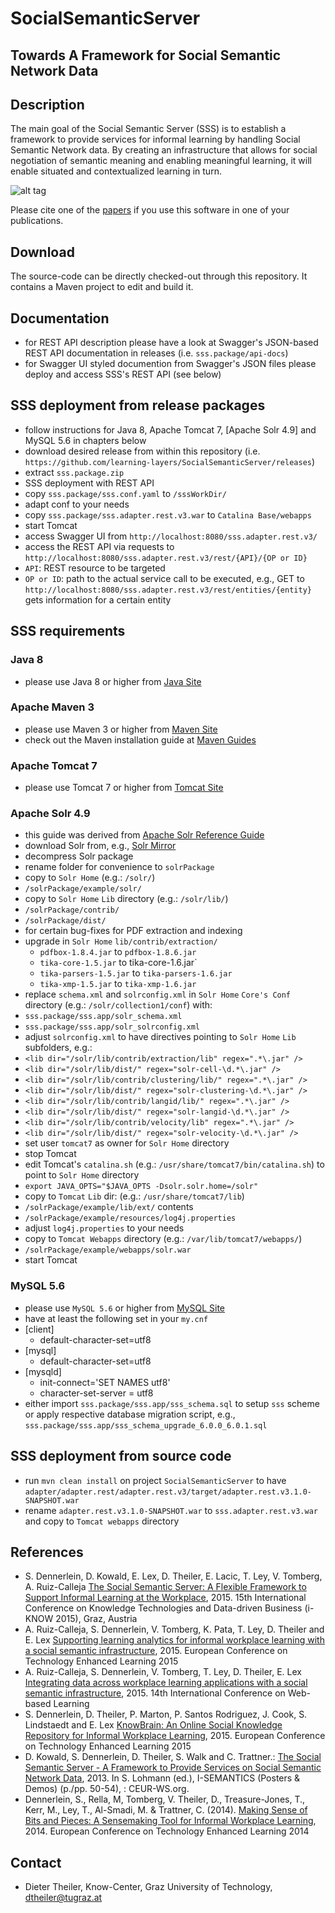 SocialSemanticServer
====================
## Towards A Framework for Social Semantic Network Data
<!-- [![BuildStatus](http://layers.dbis.rwth-aachen.de/jenkins/buildStatus/icon?job=SocialSemanticServer)](http://layers.dbis.rwth-aachen.de/jenkins/job/SocialSemanticServer/) -->

## Description
The main goal of the Social Semantic Server (SSS) is to establish a framework to provide services for informal learning by handling Social Semantic Network data. 
By creating an infrastructure that allows for social negotiation of semantic meaning and enabling meaningful learning, it will enable situated and contextualized learning in turn.

![alt tag](https://raw.githubusercontent.com/learning-layers/SocialSemanticServer/bba6324551551b41f43e3b630e2376ecde83c807/desc.jpg)

Please cite one of the [papers](https://github.com/learning-layers/SocialSemanticServer#references) if you use this software in one of your publications.
## Download
The source-code can be directly checked-out through this repository. It contains a Maven project to edit and build it.

## Documentation
* for REST API description please have a look at Swagger's JSON-based REST API documentation in releases (i.e. `sss.package/api-docs`)
* for Swagger UI styled documention from Swagger's JSON files please deploy and access SSS's REST API (see below)
	
## SSS deployment from release packages
* follow instructions for Java 8, Apache Tomcat 7, [Apache Solr 4.9] and MySQL 5.6 in chapters below
* download desired release from within this repository (i.e. `https://github.com/learning-layers/SocialSemanticServer/releases`)
* extract `sss.package.zip`
* SSS deployment with REST API
 * copy `sss.package/sss.conf.yaml` to `/sssWorkDir/`
 * adapt conf to your needs 
 * copy `sss.package/sss.adapter.rest.v3.war` to `Catalina Base/webapps`
 * start Tomcat
* access Swagger UI from `http://localhost:8080/sss.adapter.rest.v3/`
* access the REST API via requests to `http://localhost:8080/sss.adapter.rest.v3/rest/{API}/{OP or ID}` 
 * `API`: REST resource to be targeted
 * `OP or ID`: path to the actual service call to be executed, e.g., GET to `http://localhost:8080/sss.adapter.rest.v3/rest/entities/{entity}` gets information for a certain entity 

## SSS requirements

### Java 8
* please use Java 8 or higher from [Java Site](https://java.com/en/download/index.jsp)

### Apache Maven 3
* please use Maven 3 or higher from [Maven Site](http://maven.apache.org/download.cg)
* check out the Maven installation guide at [Maven Guides](http://maven.apache.org/guides/getting-started/maven-in-five-minutes.html)

### Apache Tomcat 7
* please use Tomcat 7 or higher from [Tomcat Site](http://tomcat.apache.org/download-70.cgi)

### Apache Solr 4.9
* this guide was derived from [Apache Solr Reference Guide](http://tweedo.com/mirror/apache/lucene/solr/ref-guide/apache-solr-ref-guide-4.9.pdf)
* download Solr from, e.g., [Solr Mirror](http://mirror2.klaus-uwe.me/apache/lucene/solr/4.9.0/)
* decompress Solr package
* rename folder for convenience to `solrPackage`
* copy to `Solr Home` (e.g.: `/solr/`)
 * `/solrPackage/example/solr/`
* copy to `Solr Home` `Lib` directory (e.g.: `/solr/lib/`)
 * `/solrPackage/contrib/`
 * `/solrPackage/dist/`
 * for certain bug-fixes for PDF extraction and indexing 
  * upgrade in `Solr Home` `lib/contrib/extraction/`
    * `pdfbox-1.8.4.jar` to `pdfbox-1.8.6.jar`
    * `tika-core-1.5.jar` to tika-core-1.6.jar`
    * `tika-parsers-1.5.jar` to `tika-parsers-1.6.jar`
    * `tika-xmp-1.5.jar` to `tika-xmp-1.6.jar`
* replace `schema.xml` and `solrconfig.xml` in `Solr Home` `Core's Conf` directory (e.g.: `/solr/collection1/conf`) with: 
 * `sss.package/sss.app/solr_schema.xml`
 * `sss.package/sss.app/solr_solrconfig.xml`
* adjust `solrconfig.xml` to have directives pointing to `Solr Home` `Lib` subfolders, e.g.:
 * `<lib dir="/solr/lib/contrib/extraction/lib" regex=".*\.jar" />`
 * `<lib dir="/solr/lib/dist/" regex="solr-cell-\d.*\.jar" />`
 * `<lib dir="/solr/lib/contrib/clustering/lib/" regex=".*\.jar" />`
 * `<lib dir="/solr/lib/dist/" regex="solr-clustering-\d.*\.jar" />`
 * `<lib dir="/solr/lib/contrib/langid/lib/" regex=".*\.jar" />`
 * `<lib dir="/solr/lib/dist/" regex="solr-langid-\d.*\.jar" />`
 * `<lib dir="/solr/lib/contrib/velocity/lib" regex=".*\.jar" />`
 * `<lib dir="/solr/lib/dist/" regex="solr-velocity-\d.*\.jar" />`
* set user `tomcat7` as owner for `Solr Home` directory
* stop Tomcat
* edit Tomcat's `catalina.sh` (e.g.: `/usr/share/tomcat7/bin/catalina.sh`) to point to `Solr Home` directory
 * `export JAVA_OPTS="$JAVA_OPTS -Dsolr.solr.home=/solr"`
* copy to `Tomcat` `Lib` dir: (e.g.: `/usr/share/tomcat7/lib`)
 * `/solrPackage/example/lib/ext/` contents
 * `/solrPackage/example/resources/log4j.properties`
* adjust `log4j.properties` to your needs
* copy to `Tomcat Webapps` directory (e.g.: `/var/lib/tomcat7/webapps/`)
 * `/solrPackage/example/webapps/solr.war`
* start Tomcat

### MySQL 5.6
* please use `MySQL 5.6` or higher from [MySQL Site](http://www.mysql.com/downloads/)
* have at least the following set in your `my.cnf` 
 * [client] 
   * default-character-set=utf8
 * [mysql] 
   * default-character-set=utf8
 * [mysqld] 
   * init-connect='SET NAMES utf8'
    * character-set-server = utf8
* either import `sss.package/sss.app/sss_schema.sql` to setup `sss` scheme or apply respective database migration script, e.g., `sss.package/sss.app/sss_schema_upgrade_6.0.0_6.0.1.sql`

## SSS deployment from source code
* run `mvn clean install` on project `SocialSemanticServer` to have `adapter/adapter.rest/adapter.rest.v3/target/adapter.rest.v3.1.0-SNAPSHOT.war`
* rename `adapter.rest.v3.1.0-SNAPSHOT.war` to `sss.adapter.rest.v3.war` and copy to `Tomcat webapps` directory

## References
* S. Dennerlein, D. Kowald, E. Lex, D. Theiler, E. Lacic, T. Ley, V. Tomberg, A. Ruiz-Calleja [The Social Semantic Server: A Flexible Framework to Support Informal Learning at the Workplace](https://www.researchgate.net/publication/280920425_The_Social_Semantic_Server_A_Flexible_Framework_to_Support_Informal_Learning_at_the_Workplace#full-text), 2015. 15th International Conference on Knowledge Technologies and Data-driven Business (i-KNOW 2015), Graz, Austria
* A. Ruiz-Calleja, S. Dennerlein, V. Tomberg, K. Pata, T. Ley, D. Theiler and E. Lex [Supporting learning analytics for informal workplace learning with a social semantic infrastructure](https://www.researchgate.net/publication/282733837_Supporting_learning_analytics_for_informal_workplace_learning_with_a_social_semantic_infrastructure), 2015. European Conference on Technology Enhanced Learning 2015
* A. Ruiz-Calleja, S. Dennerlein, V. Tomberg, T. Ley, D. Theiler, E. Lex [Integrating data across workplace learning applications with a social semantic infrastructure](https://www.researchgate.net/publication/282733581_Integrating_data_across_workplace_learning_applications_with_a_social_semantic_infrastructure), 2015. 14th International Conference on Web-based Learning
* S. Dennerlein, D. Theiler, P. Marton, P. Santos Rodriguez, J. Cook, S. Lindstaedt and E. Lex [KnowBrain: An Online Social Knowledge Repository for Informal Workplace Learning](https://www.researchgate.net/publication/281819090_KnowBrain_An_Online_Social_Knowledge_Repository_for_Informal_Workplace_Learning#full-text), 2015. European Conference on Technology Enhanced Learning 2015
* D. Kowald, S. Dennerlein, D. Theiler, S. Walk and C. Trattner.: [The Social Semantic Server - A Framework to Provide Services on Social Semantic Network Data](https://www.researchgate.net/publication/256297004_The_Social_Semantic_Server_A_Framework_to_Provide_Services_on_Social_Semantic_Network_Data#full-text), 2013. In S. Lohmann (ed.), I-SEMANTICS (Posters & Demos) (p./pp. 50-54), : CEUR-WS.org.
* Dennerlein, S., Rella, M, Tomberg, V. Theiler, D., Treasure-Jones, T., Kerr, M., Ley, T., Al-Smadi, M. & Trattner, C. (2014). [Making Sense of Bits and Pieces: A Sensemaking Tool for Informal Workplace Learning](https://www.researchgate.net/publication/264861254_Making_Sense_of_Bits_and_Pieces_A_Sensemaking_Tool_for_Informal_Workplace_Learning#full-text), 2014. European Conference on Technology Enhanced Learning 2014

## Contact
* Dieter Theiler, Know-Center, Graz University of Technology, dtheiler@tugraz.at
